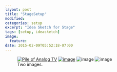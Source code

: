```yaml
---
layout: post
title: "StageSetup"
modified:
categories: setup
excerpt: "Idea Sketch for Stage"
tags: [setup, ideasketch]
image:
  feature:
date: 2015-02-09T05:52:18-07:00
---
```





<figure class="half">
	<a href="https://farm8.staticflickr.com/7395/16482854292_afe1a83291_c.jpg"><img src="https://farm8.staticflickr.com/7395/16482854292_afe1a83291_c.jpg" alt="Pile of Analog TV"></a>
	<a href="https://farm8.staticflickr.com/7395/16482854292_afe1a83291_c.jpg"><img src="https://farm8.staticflickr.com/7395/16482854292_afe1a83291_c.jpg" alt="image"></a>
	<img src="https://farm8.staticflickr.com/7395/16482854292_afe1a83291_c.jpg" alt="image">
	<img src="https://farm8.staticflickr.com/7395/16482854292_afe1a83291_c.jpg" alt="image">
	<figcaption>Two images.</figcaption>
</figure>





